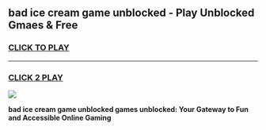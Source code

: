 
## bad ice cream game unblocked - Play Unblocked Gmaes & Free
<h3>
<a href="https://news.freeplayer.one?title=bad_ice_cream_game_unblocked&ref=23F">CLICK TO PLAY</a></h3>
<hr>

<h3>
<a href="https://news.freeplayer.one?title=bad_ice_cream_game_unblocked&ref=23F">CLICK 2 PLAY</a>
  
</h3>

<a href="https://news.freeplayer.one?title=bad_ice_cream_game_unblocked&ref=23F/"><img src="https://clearcache.store/games.png"></a>


**bad ice cream game unblocked games unblocked: Your Gateway to Fun and Accessible Online Gaming**
